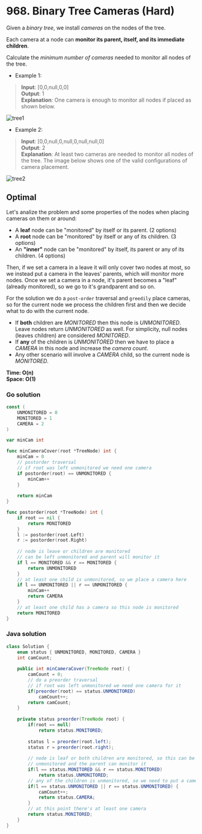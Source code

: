 # 968. Binary Tree Cameras (Hard)

Given a *binary tree*, we install *cameras* on the nodes of the tree. 

Each camera at a node can **monitor its parent, itself, and its immediate children**.

Calculate the *minimum number of cameras* needed to monitor all nodes of the tree.

- Example 1:
> **Input**: [0,0,null,0,0] <br>
> **Output**: 1 <br>
> **Explanation**: One camera is enough to monitor all nodes if placed as shown below.

![tree1](https://assets.leetcode.com/uploads/2018/12/29/bst_cameras_01.png)

- Example 2:
> **Input**: [0,0,null,0,null,0,null,null,0] <br>
> **Output**: 2 <br>
> **Explanation**: At least two cameras are needed to monitor all nodes of the tree. The image below
> shows one of the valid configurations of camera placement.

![tree2](https://assets.leetcode.com/uploads/2018/12/29/bst_cameras_02.png)

## Optimal
Let's analize the problem and some properties of the nodes when placing cameras on them or around:
- A **leaf** node can be "monitored" by itself or its parent. (2 options)
- A **root** node can be "monitored" by itself or any of its children. (3 options)
- An **"inner"** node can be "monitored" by itself, its parent or any of its children. (4 options)

Then, if we set a camera in a leave it will only cover two nodes at most, so we instead put a camera
in the leaves' parents, which will monitor more nodes. Once we set a camera in a node, it's parent
becomes a "leaf" (already monitored), so we go to it's grandparent and so on.

For the solution we do a `post-order` traversal and `greedily` place cameras, so for the current
node we process the children first and then we decide what to do with the current node.
- If **both** children are *MONITORED* then this node is *UNMONITORED*. Leave nodes return
  *UNMONITORED* as well. For simplicity, null nodes (leaves children) are considered *MONITORED*.
- If **any** of the children is *UNMONITORED* then we have to place a *CAMERA* in this node and
  increase the *camera count*.
- Any other scenario will involve a *CAMERA* child, so the current node is *MONITORED*.

**Time: O(n) <br> Space: O(1)**

### Go solution
```go
const (
    UNMONITORED = 0
    MONITORED = 1
    CAMERA = 2
)

var minCam int

func minCameraCover(root *TreeNode) int {
    minCam = 0
    // postorder traversal
    // if root was left unmonitored we need one camera
    if postorder(root) == UNMONITORED {
        minCam++
    }
    
    return minCam
}

func postorder(root *TreeNode) int {
    if root == nil {
        return MONITORED
    }
    l := postorder(root.Left)
    r := postorder(root.Right)
    
    // node is leave or children are monitored
    // can be left unmonitored and parent will monitor it
    if l == MONITORED && r == MONITORED {
        return UNMONITORED
    }
    // at least one child is unmonitored, so we place a camera here
    if l == UNMONITORED || r == UNMONITORED {
        minCam++
        return CAMERA
    }
    // at least one child has a camera so this node is monitored
    return MONITORED
}
```
### Java solution
```java
class Solution {
    enum status { UNMONITORED, MONITORED, CAMERA }
    int camCount;
    
    public int minCameraCover(TreeNode root) {
        camCount = 0;
        // do a preorder traversal
        // if root was left unmonitored we need one camera for it
        if(preorder(root) == status.UNMONITORED)
            camCount++;
        return camCount;
    }
    
    private status preorder(TreeNode root) {
        if(root == null)
            return status.MONITORED;
        
        status l = preorder(root.left);
        status r = preorder(root.right);
        
        // node is leaf or both children are monitored, so this can be
        // unmonitored and the parent can monitor it
        if(l == status.MONITORED && r == status.MONITORED)
            return status.UNMONITORED;
        // any of the children is unmonitored, so we need to put a camera
        if(l == status.UNMONITORED || r == status.UNMONITORED) {
            camCount++;
            return status.CAMERA;
        }
        // at this point there's at least one camera
        return status.MONITORED;
    }
}
```